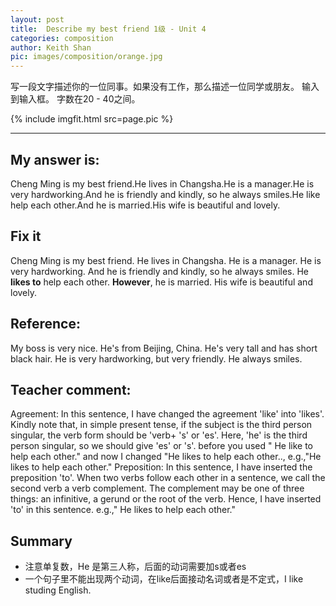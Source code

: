 ```yaml
---
layout: post
title:  Describe my best friend 1级 - Unit 4
categories: composition
author: Keith Shan
pic: images/composition/orange.jpg
---
```


写一段文字描述你的一位同事。如果没有工作，那么描述一位同学或朋友。 输入到输入框。 字数在20 - 40之间。
<!--more-->


{% include imgfit.html src=page.pic %}

---

## My answer is:

Cheng Ming is my best friend.He lives in Changsha.He is a manager.He is very hardworking.And he is friendly and kindly,
so he always smiles.He like help each other.And he is married.His wife is beautiful and lovely.

## Fix it

Cheng Ming is my best friend. He lives in Changsha. He is a manager. He is very hardworking. 
And he is friendly and kindly, so he always smiles. He **likes to** help each other. **However**, he is married. 
His wife is beautiful and lovely.

## Reference:

My boss is very nice. He's from Beijing, China. He's very tall and has short black hair. 
He is very hardworking, but very friendly. He always smiles.

## Teacher comment:
Agreement: In this sentence, I have changed the agreement 'like' into 'likes'. 
Kindly note that, in simple present tense, if the subject is the third person singular, 
the verb form should be 'verb+ 's' or 'es'. Here, 'he' is the third person singular, 
so we should give 'es' or 's'. before you used " He like to help each other." 
and now I changed "He likes to help each other.., e.g.,"He likes to help each other." 
Preposition: In this sentence, I have inserted the preposition 'to'. When two verbs follow each other in a sentence, 
we call the second verb a verb complement. The complement may be one of three things: an infinitive, a gerund or the root 
of the verb. Hence, I have inserted 'to' in this sentence. e.g.," He likes to help each other."

## Summary

- 注意单复数，He 是第三人称，后面的动词需要加s或者es
- 一个句子里不能出现两个动词，在like后面接动名词或者是不定式，I like studing English.
